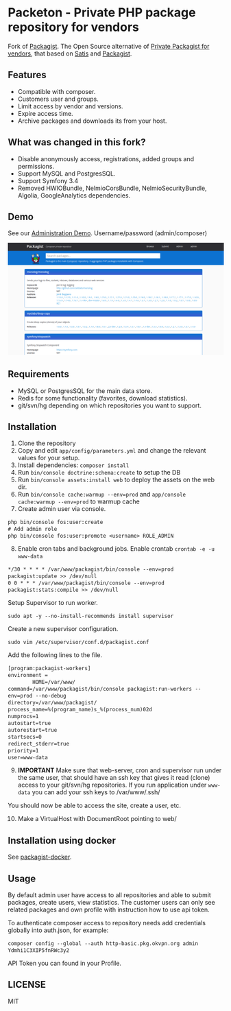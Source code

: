 Packeton - Private PHP package repository for vendors
======================================================

Fork of [Packagist](https://github.com/composer/packagist). 
The Open Source alternative of [Private Packagist for vendors](https://packagist.com), that based on [Satis](https://github.com/composer/satis) and [Packagist](https://github.com/composer/packagist).

Features
--------

- Compatible with composer.
- Customers user and groups.
- Limit access by vendor and versions.
- Expire access time.
- Archive packages and downloads its from your host.

What was changed in this fork?
-----------------------------
- Disable anonymously access, registrations, added groups and permissions.
- Support MySQL and PostgresSQL.
- Support Symfony 3.4
- Removed HWIOBundle, NelmioCorsBundle, NelmioSecurityBundle, Algolia, GoogleAnalytics dependencies.

Demo
-------
See our [Administration Demo](https://pkg.okvpn.org). Username/password (admin/composer)

[![Demo](docs/demo.png)](docs/demo.png)

Requirements
------------

- MySQL or PostgresSQL for the main data store.
- Redis for some functionality (favorites, download statistics).
- git/svn/hg depending on which repositories you want to support.

Installation
------------

1. Clone the repository
2. Copy and edit `app/config/parameters.yml` and change the relevant values for your setup.
3. Install dependencies: `composer install`
4. Run `bin/console doctrine:schema:create` to setup the DB
5. Run `bin/console assets:install web` to deploy the assets on the web dir.
6. Run `bin/console cache:warmup --env=prod` and `app/console cache:warmup --env=prod` to warmup cache
7. Create admin user via console.

```
php bin/console fos:user:create
# Add admin role
php bin/console fos:user:promote <username> ROLE_ADMIN
```

8. Enable cron tabs and background jobs.
Enable crontab `crontab -e -u www-data` 

```
*/30 * * * * /var/www/packagist/bin/console --env=prod packagist:update >> /dev/null
0 0 * * * /var/www/packagist/bin/console --env=prod packagist:stats:compile >> /dev/null
```

Setup Supervisor to run worker.

```
sudo apt -y --no-install-recommends install supervisor
```

Create a new supervisor configuration.

```
sudo vim /etc/supervisor/conf.d/packagist.conf
```
Add the following lines to the file.

```
[program:packagist-workers]
environment =
        HOME=/var/www/
command=/var/www/packagist/bin/console packagist:run-workers --env=prod --no-debug
directory=/var/www/packagist/
process_name=%(program_name)s_%(process_num)02d
numprocs=1
autostart=true
autorestart=true
startsecs=0
redirect_stderr=true
priority=1
user=www-data
```

9. **IMPORTANT** Make sure that web-server, cron and supervisor run under the same user, that should have an ssh key 
that gives it read (clone) access to your git/svn/hg repositories. If you run application under `www-data` 
you can add your ssh keys to /var/www/.ssh/

You should now be able to access the site, create a user, etc.

10. Make a VirtualHost with DocumentRoot pointing to web/

Installation using docker
------------------------

See [packagist-docker](https://github.com/vtsykun/packagist-docker.git).

Usage
------
By default admin user have access to all repositories and able to submit packages, create users, view statistics. 
The customer users can only see related packages and own profile with instruction how to use api token.

To authenticate composer access to repository needs add credentials globally into auth.json, for example:

```
composer config --global --auth http-basic.pkg.okvpn.org admin Ydmhi1C3XIP5fnRWc3y2
```

API Token you can found in your Profile.

LICENSE
------
MIT
